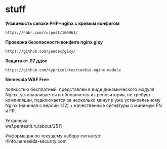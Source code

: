 stuff
========

**Уязвимость связки PHP+nginx с кривым конфигом**

    https://habr.com/ru/post/100961/

**Проверка безопасности конфига nginx gixy**

    https://github.com/yandex/gixy/

**Защита от Л7 ддос**

    https://github.com/kyprizel/testcookie-nginx-module
    
  
**Nemesida WAF Free** 

полностью бесплатный, представлен в виде динамического модуля Nginx, устанавливается и обновляется из репозитория, не требует компиляции, подключается за несколько минут к уже установленному Nginx (начиная с версии 1.12) + качественные сигнатуры с минимум FN и FP.

Установка:   
waf.pentestit.ru/about/2511  

Информация по текущему набору сигнатур:   
rlinfo.nemesida-security.com
